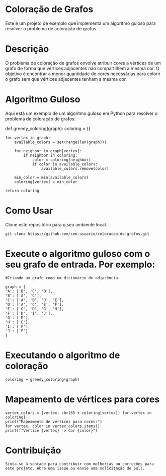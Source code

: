 # Coloração de Grafos
Este é um projeto de exemplo que implementa um algoritmo guloso para resolver o problema de coloração de grafos.

# Descrição
O problema de coloração de grafos envolve atribuir cores a vértices de um grafo de forma que vértices adjacentes não compartilhem a mesma cor. O objetivo é encontrar a menor quantidade de cores necessárias para colorir o grafo sem que vértices adjacentes tenham a mesma cor.

# Algoritmo Guloso
Aqui está um exemplo de um algoritmo guloso em Python para resolver o problema de coloração de grafos:

def greedy_coloring(graph):
    coloring = {}
    
    for vertex in graph:
        available_colors = set(range(len(graph)))
        
        for neighbor in graph[vertex]:
            if neighbor in coloring:
                color = coloring[neighbor]
                if color in available_colors:
                    available_colors.remove(color)
        
        min_color = min(available_colors)
        coloring[vertex] = min_color
    
    return coloring
    
# Como Usar
Clone este repositório para o seu ambiente local.

    git clone https://github.com/seu-usuario/coloracao-de-grafos.git

# Execute o algoritmo guloso com o seu grafo de entrada. Por exemplo:

    #Criando um grafo como um dicionário de adjacência:

    graph = {
    'A': ['B', 'C', 'D'],
    'B': ['A', 'C'],
    'C': ['A', 'B', 'D', 'E'],
    'D': ['A', 'C', 'E', 'F'],
    'E': ['C', 'D', 'G', 'H'],
    'F': ['D', 'I', 'J'],
    'G': ['E'],
    'H': ['E'],
    'I': ['F'],
    'J': ['F']
    }

# Executando o algoritmo de coloração
    coloring = greedy_coloring(graph)

# Mapeamento de vértices para cores
    vertex_colors = {vertex: chr(65 + coloring[vertex]) for vertex in coloring}
    print("Mapeamento de vértices para cores:")
    for vertex, color in vertex_colors.items():
    print(f"Vértice {vertex} -> Cor {color}")

# Contribuição
    Sinta-se à vontade para contribuir com melhorias ou correções para este projeto. Abra uma issue ou envie uma solicitação de pull.    

    
